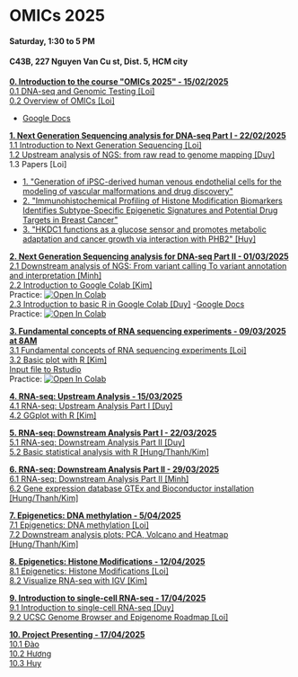 # OMICs 2025
#### Saturday, 1:30 to 5 PM
#### C43B, 227 Nguyen Van Cu st, Dist. 5, HCM city 

[**0. Introduction to the course "OMICs 2025" - 15/02/2025**](https://github.com/luuloi/OMICs_2025/blob/main/Lecture_0/) \
 [0.1 DNA-seq and Genomic Testing [Loi]](https://github.com/luuloi/OMICs_2025/blob/main/Lecture_0/Introduction_to_DNA-seq.pdf) \
 [0.2 Overview of OMICs [Loi]](https://github.com/luuloi/OMICs_2025/blob/main/Lecture_0/PH%C3%82N%20T%C3%8DCH%20D%E1%BB%AE%20LI%E1%BB%86U%20TIN%20SINH%20H%E1%BB%8CC%20%E2%80%9C-OMICS%E2%80%9D.docx)
 - [Google Docs](https://docs.google.com/document/d/1jTEfX4PIHhweUEKu854v2VQS2WdoYqKcqHCzaNGuaL0/edit?tab=t.0)

[**1. Next Generation Sequencing analysis for DNA-seq Part I - 22/02/2025**](https://github.com/luuloi/OMICs_2025/blob/main/Lecture_1/) \
   [1.1 Introduction to Next Generation Sequencing [Loi]](https://github.com/luuloi/OMICs_2025/blob/main/Lecture_1/Introduction_to_NGS.pdf) \
   [1.2 Upstream analysis of NGS: from raw read to genome mapping [Duy]](https://github.com/luuloi/OMICs_2025/blob/main/Lecture_1/DNAseq_BRCA1_2_UpstreamAnalysis.pdf) \
   1.3 Papers [Loi]
   - [1. "Generation of iPSC-derived human venous endothelial cells for the modeling of vascular malformations and drug discovery"](https://www.cell.com/cell-stem-cell/fulltext/S1934-5909(24)00377-1)
   - [2. "Immunohistochemical Profiling of Histone Modification Biomarkers Identifies Subtype-Specific Epigenetic Signatures and Potential Drug Targets in Breast Cancer"](https://pubmed.ncbi.nlm.nih.gov/39859484/)
   - [3. "HKDC1 functions as a glucose sensor and promotes metabolic adaptation and cancer growth via interaction with PHB2" [Huy]](https://pubmed.ncbi.nlm.nih.gov/39375512/)

[**2. Next Generation Sequencing analysis for DNA-seq Part II - 01/03/2025**](https://github.com/luuloi/OMICs_2025/tree/main/Lecture_2) \
   [2.1 Downstream analysis of NGS: From variant calling To variant annotation and interpretation [Minh]](https://github.com/luuloi/OMICs_2025/blob/main/Lecture_2/DNAseq_variant_discovery_2025.pdf) \
   [2.2 Introduction to Google Colab [Kim]](https://github.com/luuloi/OMICs_2025/blob/main/Lecture_2/Introduction%20google%20colab.pdf) \
   Practice: [![Open In Colab](https://colab.research.google.com/assets/colab-badge.svg)](https://colab.research.google.com/drive/1dKwL8cNxW8UODCd8_bmQEU7-jfxRTrnY?usp=sharing) \
   [2.3 Introduction to basic R in Google Colab [Duy]](https://github.com/luuloi/OMICs_2025/blob/main/Lecture_2/R1_Basic_R.pdf) 
-[Google Docs](https://docs.google.com/presentation/d/1neestepttZVAYVREIE3s7eNULgngSpVZrkxlIWEaRyI/edit?usp=sharing) \
   Practice: [![Open In Colab](https://colab.research.google.com/assets/colab-badge.svg)](https://colab.research.google.com/github/SDS-AAU/SDS-master/blob/master/M1/notebooks/DS_basics_basics_R.ipynb)

[**3. Fundamental concepts of RNA sequencing experiments - 09/03/2025 at 8AM**](https://github.com/luuloi/OMICs_2025/tree/main/Lecture_3) \
[3.1 Fundamental concepts of RNA sequencing experiments [Loi]](https://github.com/luuloi/OMICs_2025/blob/main/Lecture_3/) \
[3.2 Basic plot with R [Kim]](https://github.com/luuloi/OMICs_2025/blob/main/Lecture_3/Basic%20plot.pdf) \
[Input file to Rstudio](https://docs.google.com/presentation/d/1MjUa6KBA1Pq11wrjFMHbSUgMCSYPc4NbulW6zna6Tho/edit?usp=sharing) \
 Practice: [![Open In Colab](https://colab.research.google.com/assets/colab-badge.svg)](https://colab.research.google.com/drive/1dUGwDzbEJus8f-sbW80iHrlg68I5EQia?usp=sharing)

[**4. RNA-seq: Upstream Analysis - 15/03/2025**](https://github.com/luuloi/OMICs_2025/tree/main/Lecture_4) \
[4.1 RNA-seq: Upstream Analysis Part I [Duy]](https://github.com/luuloi/OMICs_2025/blob/main/Lecture_4/) \
[4.2 GGplot with R [Kim]](https://github.com/luuloi/OMICs_2025/blob/main/Lecture_4/)

[**5. RNA-seq: Downstream Analysis Part I - 22/03/2025**](https://github.com/luuloi/OMICs_2025/tree/main/Lecture_5) \
[5.1 RNA-seq: Downstream Analysis Part II [Duy]](https://github.com/luuloi/OMICs_2025/blob/main/Lecture_5/) \
[5.2 Basic statistical analysis with R [Hung/Thanh/Kim]](https://github.com/luuloi/OMICs_2025/blob/main/Lecture_5/)

[**6. RNA-seq: Downstream Analysis Part II - 29/03/2025**](https://github.com/luuloi/OMICs_2025/tree/main/Lecture_6) \
[6.1 RNA-seq: Downstream Analysis Part II [Minh]](https://github.com/luuloi/OMICs_2025/blob/main/Lecture_6/) \
[6.2 Gene expression database GTEx and Bioconductor installation [Hung/Thanh/Kim]](https://github.com/luuloi/OMICs_2025/blob/main/Lecture_6/)

[**7. Epigenetics: DNA methylation - 5/04/2025**](https://github.com/luuloi/OMICs_2025/tree/main/Lecture_7) \
[7.1 Epigenetics: DNA methylation [Loi]](https://github.com/luuloi/OMICs_2025/blob/main/Lecture_7/) \
[7.2 Downstream analysis plots: PCA, Volcano and Heatmap [Hung/Thanh/Kim]](https://github.com/luuloi/OMICs_2025/blob/main/Lecture_7/)

[**8. Epigenetics: Histone Modifications - 12/04/2025**](https://github.com/luuloi/OMICs_2025/tree/main/Lecture_8) \
[8.1 Epigenetics: Histone Modifications [Loi]](https://github.com/luuloi/OMICs_2025/blob/main/Lecture_8/) \
[8.2 Visualize RNA-seq with IGV [Kim]](https://github.com/luuloi/OMICs_2025/blob/main/Lecture_8/)

[**9. Introduction to single-cell RNA-seq - 17/04/2025**](https://github.com/luuloi/OMICs_2025/tree/main/Lecture_9) \
[9.1 Introduction to single-cell RNA-seq [Duy]](https://github.com/luuloi/OMICs_2025/blob/main/Lecture_9/) \
[9.2 UCSC Genome Browser and Epigenome Roadmap [Loi]](https://github.com/luuloi/OMICs_2025/blob/main/Lecture_9/)

[**10. Project Presenting - 17/04/2025**](https://github.com/luuloi/OMICs_2025/tree/main/Lecture_10) \
[10.1 Đào ](https://github.com/luuloi/OMICs_2025/blob/main/Lecture_10/) \
[10.2 Hương ](https://github.com/luuloi/OMICs_2025/blob/main/Lecture_10/) \
[10.3 Huy ](https://github.com/luuloi/OMICs_2025/blob/main/Lecture_10/) 
